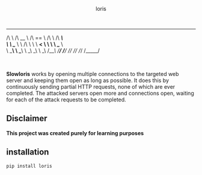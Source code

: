 <p align="center"> loris </p>

<br>


 __         ______     ______     __     ______    
/\ \       /\  __ \   /\  == \   /\ \   /\  ___\   
\ \ \____  \ \ \/\ \  \ \  __<   \ \ \  \ \___  \  
 \ \_____\  \ \_____\  \ \_\ \_\  \ \_\  \/\_____\ 
  \/_____/   \/_____/   \/_/ /_/   \/_/   \/_____/ 
                                                   
<br>

**Slowloris** works by opening multiple connections to the targeted web server and keeping them open as long as possible. It does this by continuously sending partial HTTP requests, none of which are ever completed. 
The attacked servers open more and connections open, waiting for each of the attack requests to be completed.

## Disclaimer
**This project was created purely for learning purposes**

## installation

```pip install loris ```
